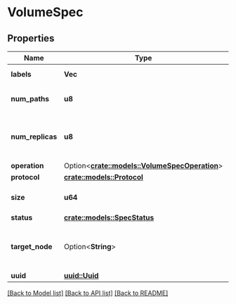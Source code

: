# VolumeSpec

## Properties

Name | Type | Description | Notes
------------ | ------------- | ------------- | -------------
**labels** | **Vec<String>** | Volume labels. | 
**num_paths** | **u8** | Number of front-end paths. | 
**num_replicas** | **u8** | Number of children the volume should have. | 
**operation** | Option<[**crate::models::VolumeSpecOperation**](VolumeSpec_operation.md)> |  | [optional]
**protocol** | [**crate::models::Protocol**](Protocol.md) |  | 
**size** | **u64** | Size that the volume should be. | 
**status** | [**crate::models::SpecStatus**](SpecStatus.md) |  | 
**target_node** | Option<**String**> | The node where front-end IO will be sent to | [optional]
**uuid** | [**uuid::Uuid**](uuid::Uuid.md) | Volume Id | 

[[Back to Model list]](../README.md#documentation-for-models) [[Back to API list]](../README.md#documentation-for-api-endpoints) [[Back to README]](../README.md)


